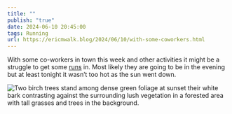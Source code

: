 ```yaml
---
title: ""
publish: "true"
date: 2024-06-10 20:45:00
tags: Running
url: https://ericmwalk.blog/2024/06/10/with-some-coworkers.html
---
```


With some co-workers in town this week and other activities it might be a struggle to get some [runs](https://strava.com/activities/11623970037) in. Most likely they are going to be in the evening but at least tonight it wasn’t too hot as the sun went down.

![Two birch trees stand among dense green foliage at sunset their white bark contrasting against the surrounding lush vegetation in a forested area with tall grasses and trees in the background.](https://ericmwalk.blog/uploads/2024/img-0294.jpeg)